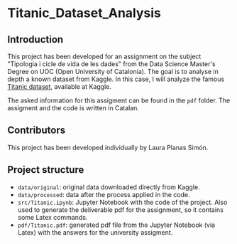 # Titanic_Dataset_Analysis
## Introduction
This project has been developed for an assignment on the subject "Tipologia i cicle de vida de les dades" from the Data Science Master's Degree on UOC (Open University of Catalonia). The goal is to analyse in depth a known dataset from Kaggle. In this case, I will analyze the famous [Titanic dataset](https://www.kaggle.com/c/titanic/data), available at Kaggle.

The asked information for this assigment can be found in the `pdf` folder. The assigment and the code is written in Catalan.

## Contributors
This project has been developed individually by Laura Planas Simón.

## Project structure
* `data/original`: original data downloaded directly from Kaggle.
* `data/processed`: data after the process applied in the code.
* `src/Titanic.ipynb`: Jupyter Notebook with the code of the project. Also used to generate the deliverable pdf for the assignment, so it contains some Latex commands.
* `pdf/Titanic.pdf`: generated pdf file from the Jupyter Notebook (via Latex) with the answers for the university assigment.
